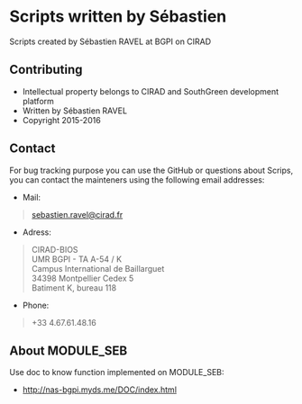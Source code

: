 Scripts written by Sébastien
===========

Scripts created by Sébastien RAVEL at BGPI on CIRAD

##  Contributing

* Intellectual property belongs to CIRAD and SouthGreen development platform
* Written by Sébastien RAVEL
* Copyright 2015-2016

## Contact

For bug tracking purpose you can use the GitHub or questions about Scrips, you can contact the mainteners using the following email addresses:

* Mail:
> sebastien.ravel@cirad.fr

* Adress:
> CIRAD-BIOS   
> UMR BGPI - TA A-54 / K   
> Campus International de Baillarguet   
> 34398 Montpellier Cedex 5   
> Batiment K, bureau 118

* Phone:
> +33 4.67.61.48.16

## About MODULE_SEB

Use doc to know function implemented on MODULE_SEB:
* http://nas-bgpi.myds.me/DOC/index.html

